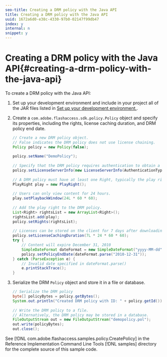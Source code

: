 ```yaml
---
seo-title: Creating a DRM policy with the Java API
title: Creating a DRM policy with the Java API
uuid: 1672a6d0-e38c-4330-97b0-02147f99db47
index: y
internal: n
snippet: y
---
```


# Creating a DRM policy with the Java API{#creating-a-drm-policy-with-the-java-api}

To create a DRM policy with the Java API:

1. Set up your development environment and include in your project all of the JAR files listed in [Set up your development environment.](drm_protecting_setup-dev-env.md). 
1. Create a `com.adobe.flashaccess.sdk.policy.Policy` object and specify its properties, including the rights, license caching duration, and DRM policy end date. 

   ```java
   // Create a new DRM policy object.  
   // False indicates the DRM policy does not use license chaining.  
   Policy policy = new Policy(false);  
     
   policy.setName("DemoPolicy");  
     
   // Specify that the DRM policy requires authentication to obtain a license.  
   policy.setLicenseServerInfo(new LicenseServerInfo(AuthenticationType.UsernamePassword));  
     
   // A DRM policy must have at least one Right, typically the play right  
   PlayRight play = new PlayRight();  
     
   // Users can only view content for 24 hours.  
   play.setPlaybackWindow(24L * 60 * 60);  
     
   // Add the play right to the DRM policy.  
   List<Right> rightsList = new ArrayList<Right>();  
   rightsList.add(play);  
   policy.setRights(rightsList);  
     
   // Licenses can be stored on the client for 7 days after downloading  
   policy.setLicenseCachingDuration(7L * 24 * 60 * 60);  
   try {  
       // Content will expire December 31, 2010  
       SimpleDateFormat dateFormat = new SimpleDateFormat("yyyy-MM-dd");  
       policy.setPolicyEndDate(dateFormat.parse("2010-12-31"));  
   } catch (ParseException e) {  
       // Invalid date specified in dateFormat.parse()  
       e.printStackTrace();  
   } 
   
   ```

1. Serialize the DRM `Policy` object and store it in a file or database. 

   ```java
   // Serialize the DRM policy  
   byte[] policyBytes = policy.getBytes();  
   System.out.println("Created DRM policy with ID: " + policy.getId());  
         
   // Write the DRM policy to a file.   
   // Alternatively, the DRM policy may be stored in a database.  
   FileOutputStream out = new FileOutputStream("demopolicy.pol");  
   out.write(policyBytes);  
   out.close(); 
   
   ```

See [!DNL com.adobe.flashaccess.samples.policy.CreatePolicy] in the Reference Implementation Command Line Tools [!DNL samples] directory for the complete source of this sample code. 
